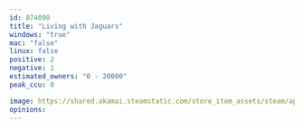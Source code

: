```yaml
---
id: 874090
title: "Living with Jaguars"
windows: "true"
mac: "false"
linux: false
positive: 2
negative: 1
estimated_owners: "0 - 20000"
peak_ccu: 0

image: https://shared.akamai.steamstatic.com/store_item_assets/steam/apps/874090/header.jpg?t=1529517126
opinions:
---
```

